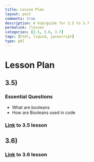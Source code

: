 ```yaml
---
title: Lesson Plan
layout: post
comments: true
description: A hub/guide for 3.5 to 3.7
permalink: /lesson
categories: [3.5, 3.6, 3.7]
tags: [html, liquid, javascript]
type: pbl
---
```


# Lesson Plan
## 3.5)
### Essential Questions
- What are booleans
- How are Booleans used in code
### [Link]({{site.baseurl}}/lesson3:5) to 3.5 lesson

## 3.6)
### [Link]({{site.baseurl}}/lesson3:6) to 3.6 lesson
